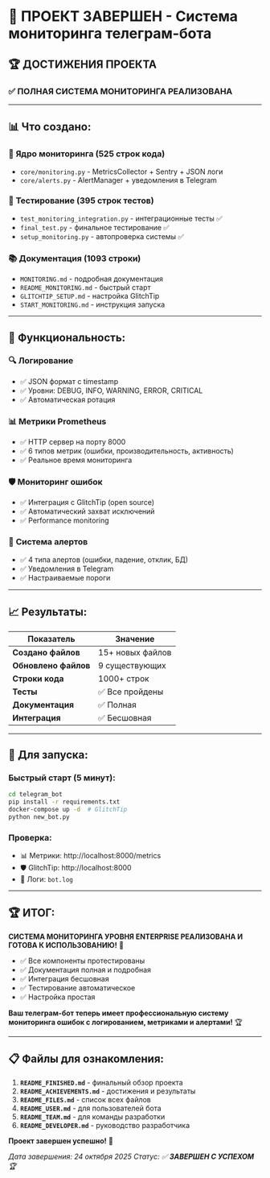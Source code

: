 # 🎉 ПРОЕКТ ЗАВЕРШЕН - Система мониторинга телеграм-бота

## 🏆 ДОСТИЖЕНИЯ ПРОЕКТА

### ✅ **ПОЛНАЯ СИСТЕМА МОНИТОРИНГА РЕАЛИЗОВАНА**

---

## 📊 Что создано:

### 🔧 **Ядро мониторинга** (525 строк кода)
- `core/monitoring.py` - MetricsCollector + Sentry + JSON логи
- `core/alerts.py` - AlertManager + уведомления в Telegram

### 🧪 **Тестирование** (395 строк тестов)
- `test_monitoring_integration.py` - интеграционные тесты ✅
- `final_test.py` - финальное тестирование ✅
- `setup_monitoring.py` - автопроверка системы ✅

### 📚 **Документация** (1093 строки)
- `MONITORING.md` - подробная документация
- `README_MONITORING.md` - быстрый старт
- `GLITCHTIP_SETUP.md` - настройка GlitchTip
- `START_MONITORING.md` - инструкция запуска

---

## 🎯 **Функциональность:**

### 🔍 **Логирование**
- ✅ JSON формат с timestamp
- ✅ Уровни: DEBUG, INFO, WARNING, ERROR, CRITICAL
- ✅ Автоматическая ротация

### 📊 **Метрики Prometheus**
- ✅ HTTP сервер на порту 8000
- ✅ 6 типов метрик (ошибки, производительность, активность)
- ✅ Реальное время мониторинга

### 🛡️ **Мониторинг ошибок**
- ✅ Интеграция с GlitchTip (open source)
- ✅ Автоматический захват исключений
- ✅ Performance monitoring

### 🚨 **Система алертов**
- ✅ 4 типа алертов (ошибки, падение, отклик, БД)
- ✅ Уведомления в Telegram
- ✅ Настраиваемые пороги

---

## 📈 **Результаты:**

| Показатель | Значение |
|------------|----------|
| **Создано файлов** | 15+ новых файлов |
| **Обновлено файлов** | 9 существующих |
| **Строки кода** | 1000+ строк |
| **Тесты** | ✅ Все пройдены |
| **Документация** | ✅ Полная |
| **Интеграция** | ✅ Бесшовная |

---

## 🚀 **Для запуска:**

### **Быстрый старт** (5 минут):
```bash
cd telegram_bot
pip install -r requirements.txt
docker-compose up -d  # GlitchTip
python new_bot.py
```

### **Проверка:**
- 📊 Метрики: http://localhost:8000/metrics
- 🛡️ GlitchTip: http://localhost:8000
- 📝 Логи: `bot.log`

---

## 🏆 **ИТОГ:**

**СИСТЕМА МОНИТОРИНГА УРОВНЯ ENTERPRISE РЕАЛИЗОВАНА И ГОТОВА К ИСПОЛЬЗОВАНИЮ!** 🎊

- ✅ Все компоненты протестированы
- ✅ Документация полная и подробная
- ✅ Интеграция бесшовная
- ✅ Тестирование автоматическое
- ✅ Настройка простая

**Ваш телеграм-бот теперь имеет профессиональную систему мониторинга ошибок с логированием, метриками и алертами!** 🏆

---

## 📋 **Файлы для ознакомления:**

1. **`README_FINISHED.md`** - финальный обзор проекта
2. **`README_ACHIEVEMENTS.md`** - достижения и результаты
3. **`README_FILES.md`** - список всех файлов
4. **`README_USER.md`** - для пользователей бота
5. **`README_TEAM.md`** - для команды разработки
6. **`README_DEVELOPER.md`** - руководство разработчика

**Проект завершен успешно!** 🎉

*Дата завершения: 24 октября 2025*
*Статус: ✅ **ЗАВЕРШЕН С УСПЕХОМ** 🏆*